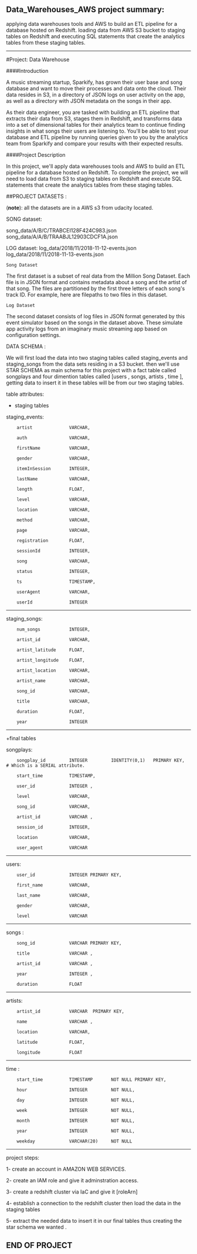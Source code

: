 ## Data_Warehouses_AWS project summary:

applying data warehouses tools and AWS to build an ETL pipeline for a database hosted on Redshift. loading data from AWS S3 bucket to staging tables on Redshift and executing SQL statements that create the analytics tables from these staging tables.

----

#Project: Data Warehouse

####Introduction

A music streaming startup, Sparkify, has grown their user base and song database and want to move their processes and data onto the cloud. Their data resides in S3, in a directory of JSON logs on user activity on the app, as well as a directory with JSON metadata on the songs in their app.


As their data engineer, you are tasked with building an ETL pipeline that extracts their data from S3, stages them in Redshift, and transforms data into a set of dimensional tables for their analytics team to continue finding insights in what songs their users are listening to. You'll be able to test your database and ETL pipeline by running queries given to you by the analytics team from Sparkify and compare your results with their expected results.


####Project Description

In this project, we'll apply data warehouses tools and AWS to build an ETL pipeline for a database hosted on Redshift. To complete the project, we will need to load data from S3 to staging tables on Redshift and execute SQL statements that create the analytics tables from these staging tables.


##PROJECT DATASETS :

(**note**): all the datasets are in a AWS s3 from udacity located.

SONG dataset:

song_data/A/B/C/TRABCEI128F424C983.json
song_data/A/A/B/TRAABJL12903CDCF1A.json

LOG dataset:
log_data/2018/11/2018-11-12-events.json
log_data/2018/11/2018-11-13-events.json

    Song Dataset
    
The first dataset is a subset of real data from the Million Song Dataset. Each file is in JSON format and contains metadata about a song and the artist of that song. The files are partitioned by the first three letters of each song's track ID. For example, here are filepaths to two files in this dataset.

    Log Dataset
    
The second dataset consists of log files in JSON format generated by this event simulator based on the songs in the dataset above. These simulate app activity logs from an imaginary music streaming app based on configuration settings.


DATA SCHEMA : 

We will first load the data into two staging tables called staging_events and staging_songs from the data sets residing in a S3  bucket.
then we'll use STAR SCHEMA as main schema for this project with a fact table called songplays and four dimention tables called [users , songs, artists , time ], getting data to insert it in these tables will be from our two staging tables. 

table attributes:

+ staging tables 

staging_events:

        artist              VARCHAR,
        
        auth                VARCHAR,
        
        firstName           VARCHAR,
        
        gender              VARCHAR,
        
        itemInSession       INTEGER,
        
        lastName            VARCHAR,
        
        length              FLOAT,
        
        level               VARCHAR,
        
        location            VARCHAR,
        
        method              VARCHAR,
        
        page                VARCHAR,
        
        registration        FLOAT,
        
        sessionId           INTEGER,
        
        song                VARCHAR,
        
        status              INTEGER,
        
        ts                  TIMESTAMP,
        
        userAgent           VARCHAR,
        
        userId              INTEGER 
        


---------------------------------------------------
staging_songs:

        num_songs           INTEGER,
        
        artist_id           VARCHAR,
        
        artist_latitude     FLOAT,
        
        artist_longitude    FLOAT,
        
        artist_location     VARCHAR,
        
        artist_name         VARCHAR,
        
        song_id             VARCHAR,
        
        title               VARCHAR,
        
        duration            FLOAT,
        
        year                INTEGER
        
        
        
 --------------------------------------------------
 
 +final tables
 
 
 songplays:
 
        songplay_id         INTEGER         IDENTITY(0,1)   PRIMARY KEY,    # Which is a SERIAL attribute.
        
        start_time          TIMESTAMP,
        
        user_id             INTEGER ,
        
        level               VARCHAR,
        
        song_id             VARCHAR,
        
        artist_id           VARCHAR ,
        
        session_id          INTEGER,
        
        location            VARCHAR,
        
        user_agent          VARCHAR
 
 --------------------------------------------------
 
 
 users:
 
        user_id             INTEGER PRIMARY KEY,
        
        first_name          VARCHAR,
        
        last_name           VARCHAR,
        
        gender              VARCHAR,
        
        level               VARCHAR
    
_______________________________________________
    
    
songs :

        song_id             VARCHAR PRIMARY KEY,
        
        title               VARCHAR ,
        
        artist_id           VARCHAR ,
        
        year                INTEGER ,
        
        duration            FLOAT

------------------------------------------------

artists:

        artist_id           VARCHAR  PRIMARY KEY,
        
        name                VARCHAR ,
        
        location            VARCHAR,
        
        latitude            FLOAT,
        
        longitude           FLOAT
        



------------------------------------------------


time :

        start_time          TIMESTAMP       NOT NULL PRIMARY KEY,
        
        hour                INTEGER         NOT NULL,
        
        day                 INTEGER         NOT NULL,
        
        week                INTEGER         NOT NULL,
        
        month               INTEGER         NOT NULL,
        
        year                INTEGER         NOT NULL,
        
        weekday             VARCHAR(20)     NOT NULL
 
 
 -------------------------------------------------
 
 
 project steps: 
 
 1- create an account in AMAZON WEB SERVICES.
 
 2- create an IAM role and give it adminstration access. 
 
 3- create a redshift cluster via IaC  and give it [roleArn] 
 
 4- establish a connection to the redshift cluster then load the data in the staging tables
 
 5- extract the needed data to insert it in our final tables thus creating the star schema we wanted .
 
 
 
 
 
 ## END OF PROJECT ## 
 
 
 
 
 
 
 
